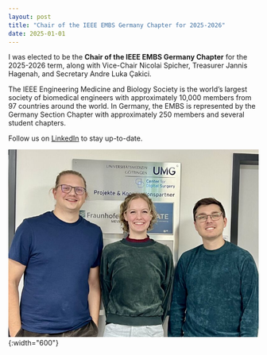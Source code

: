 ```yaml
---
layout: post
title: "Chair of the IEEE EMBS Germany Chapter for 2025-2026"
date: 2025-01-01
---
```

I was elected to be the **Chair of the IEEE EMBS Germany Chapter** for the 2025-2026 term, along with Vice-Chair Nicolai Spicher, Treasurer Jannis Hagenah, and Secretary Andre Luka Çakici.  

The IEEE Engineering Medicine and Biology Society is the world’s largest society of biomedical engineers with approximately 10,000 members from 97 countries around the world. In Germany, the EMBS is represented by the Germany Section Chapter with approximately 250 members and several student chapters. 

Follow us on [LinkedIn](https://www.linkedin.com/company/embs-ger/about/) to stay up-to-date.

![Visit in Göttingen](/assets/img/news/embs-germany.jpeg){:width="600"}